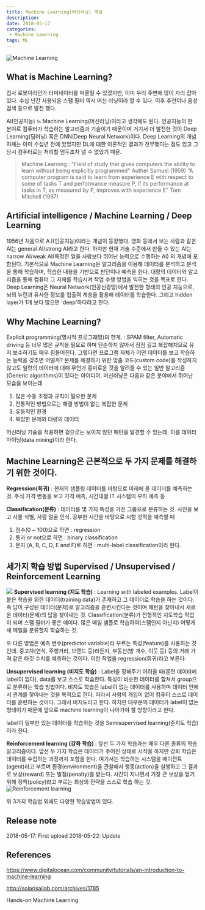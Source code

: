 ```yaml
---
title: Machine Learning[머신러닝] 개념
description:
date: 2018-05-17
categories:
 - Machine Learning
tags: ML
---
```


![](https://community-cdn-digitalocean-com.global.ssl.fastly.net/assets/tutorials/images/large/introduction-to-machine-learning_social.png "Machine Learning")

## What is Machine Learning?
집사 로봇이라던가 터미네이터를 떠올릴 수 있겠지만, 이미 우리 주변에 많이 자리 잡아 있다. 수십 년간 사용되온 스팸 필터 역시 머신 러닝이라 할 수 있다. 이후 추천이나 음성 검색 등으로 발전 했다.

AI(인공지능) ≒  Machine Learning(머신러닝)이라고 생각해도 된다. 인공지능의 한 분야로 컴퓨터가 학습하는 알고리즘과 기술이기 때문이며 거기서 더 발전한 것이 Deep Learning(딥러닝) 혹은 DNN(Deep Neural Network)이다. Deep Learning의 개념자체는 이미 수십년 전에 있었지만 DL에 대한 이론적인 결과가 전무했다는 점도 있고 그 당시 컴퓨터로는 처리할 엄두조차 낼 수 없었기 때문.
> Machine Learning : "Field of study that gives computers the ability to learn without being explicitly programmed" Auther Samuel (1959)
> “A computer program is said to learn from experience E with respect to some of tasks T and performance measure P, if its performance at tasks in T, as measured by P, improves with experience E” Tom Mitchell (1997)

## Artificial intelligence / Machine Learning / Deep Learning
1956년 처음으로 A.I(인공지능)이라는 개념이 등장했다. 영화 등에서 보는 사람과 같은 AI는 general AI/strong AI라고 한다. 하지만 현재 기술 수준에서 만들 수 있는 AI는 narrow AI/weak AI(특정한 일을 사람보다 뛰어난 능력으로 수행하는 AI) 의 개념에 포함된다.
기본적으로 Machine Learning은 알고리즘을 이용해 데이터를 분석하고 분석을 통해 학습하며, 학습한 내용을 기반으로 판단이나 예측을 한다. 대량의 데이터와 알고리즘을 통해 컴퓨터 그 자체를 학습시켜 작업 수행 방법을 익히는 것을 목표로 한다.
Deep Learning은 Neural Network(인공신경망)에서 발전한 형태의 인공 지능으로, 뇌의 뉴런과 유사한 정보를 입출력 계층을 활용해 데이터를 학습한다. 그리고 hidden layer가 1개 보다 많으면 'deep'하다라고 한다.

## Why Machine Learning?
Explicit programming(명시적 프로그래밍)의 한계.  : SPAM filter, Automatic driving 등 너무 많은 규칙을 필요로 하며 단순하지 않아서 점점 길고 복잡해지므로 유지 보수하기도 매우 힘들어진다. 그렇다면 프로그램 자체가 어떤 데이터를 보고 학습하는 능력을 갖추면 어떨까? 문제를 해결하기 위한 맞춤 코드(custom code)를 작성하지 않고도 일련의 데이터에 대해 무언가 흥미로운 것을 알려줄 수 있는 일반 알고리즘(Generic algorithms)이 있다는 아이디어.
머신러닝은 다음과 같은 분야에서 뛰어난 모습을 보이는데
1. 많은 수동 조정과 규칙이 필요한 문제
2. 전통적인 방법으로는 해결 방법이 없는 복잡한 문제
3. 유동적인 환경
4. 복잡한 문제와 대량의 데이터

머신러닝 기술을 적용하면 겉으로는 보이지 않던 패턴을 발견할 수 있는데. 이를 데이터 마이닝(data mining)이라 한다.

## Machine Learning은 근본적으로 두 가지 문제를 해결하기 위한 것이다. 
**Regression(회귀)** : 현재의 샘플링 데이터를 바탕으로 미래에 올 데이터를 예측하는 것. 주식 가격 변동을 보고 가격 예측, 시간대별 IT 시스템의 부하 예측 등

**Classification(분류)** : 데이터를 몇 가지 특성을 가진 그룹으로 분류하는 것. 사진을 보고 사물 식별, 사람 얼굴 인식.
공부한 시간을 바탕으로 시험 성적을 예측할 때
1. 점수(0 ~ 100)으로 하면 : regression
2. 통과 or not으로 하면 : binary classification
3. 문자 (A, B, C, D, E and F)로 하면 : multi-label classification이라 한다.

## 세가지 학습 방법 Supervised / Unsupervised / Reinforcement Learning

![](http://solarisailab.com/wp-content/uploads/2017/06/supervsied_unsupervised_reinforcement.jpg)
**Supervised learning (지도 학습)** : Learning with labeled examples. Label이 붙은 학습을 위한 데이터(training data)가 존재하고 그 데이터로 학습을 하는 것이다. 즉 답이 구성된 데이터(문제)로 알고리즘을 훈련시킨다는 것이며 패턴을 찾아내서 새로운 데이터(문제)의 답을 찾아내는 것. Classification(분류)가 전형적인 지도학습 작업이 되며 스팸 필터가 좋은 예이다. 많은 메일 샘플로 학습하여(스팸인지 아닌지) 어떻게 새 메일을 분류할지 학습하는 것.

또 다른 방법은 예측 변수(predictor variable)라 부르는 특성(feature)를 사용하는 것인데. 중고차(연식, 주행거리, 브랜드 등)라든지, 부동산(방 개수, 이웃 등) 등의 거래 가격 같은 타깃 수치를 예측하는 것이다. 이런 작업을 regression(회귀)라고 부른다.

**Unsupervised learning (비지도 학습)** : Label을 정해주기 어려울 때(훈련 데이터에 label이 없다), data를 보고 스스로 학습한다. 특성이 비슷한 데이터를 합쳐서 group으로 분류하는 학습 방법이다. 비지도 학습은 label이 없는 데이터를 사용하며 데이터 안에서 관계를 찾아내는 것을 목적으로 한다. 따라서 사람의 개입이 없어 컴퓨터 스스로 데이터를 훈련하는 것이다. 그래서 비지도라고 한다. 하지만 대부분의 데이터가 label이 없는 형태이기 때문에 앞으로 machine learning이 나아가야 할 방향이라고 한다.

label이 일부만 있는 데이터를 학습하는 것을 Semisupervised learning(준지도 학습)이라 한다.

**Reinforcement learning (강화 학습)** : 앞선 두 가지 학습과는 매우 다른 종류의 학습 알고리즘이다. 앞선 두 가지 학습은 데이터가 주어진 상태로 시작을 하지만 강화 학습은 데이터를 수집하는 과정까지 포함을 한다. 여기서는 학습하는 시스템을 에이전트(agent)라고 부르며 환경(environment)을 관찰해서 행동(action)을 실행하고 그 결과로 보상(reward) 또는 벌점(penalty)를 받는다. 시간이 지나면서 가장 큰 보상을 얻기 위해 정책(policy)라고 부르는 최상의 전략을 스스로 학습 하는 것.
![](https://1.bp.blogspot.com/-TYr5fovwVp4/VvY7iT_JJ5I/AAAAAAAAxQg/xayzv5nND2sCh16MINdYjNJDY8qldZdGA/s400/aaa.png "Reinforcement learning")

위 3가지 학습법 외에도 다양한 학습방법이 있다.

## Release note
2018-05-17: First upload
2018-05-22: Update

## References
<https://www.digitalocean.com/community/tutorials/an-introduction-to-machine-learning>

<http://solarisailab.com/archives/1785>

Hands-on Machine Learning

